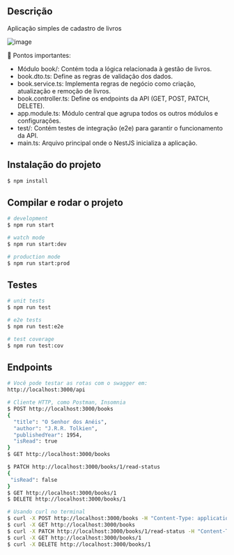 
## Descrição

 Aplicação simples de cadastro de livros

![image](https://github.com/user-attachments/assets/49e1b040-01f6-44ee-97ef-5cc116d2a7b7)

🔹 Pontos importantes:
- Módulo book/: Contém toda a lógica relacionada à gestão de livros.
- book.dto.ts: Define as regras de validação dos dados.
- book.service.ts: Implementa regras de negócio como criação, atualização e remoção de livros.
- book.controller.ts: Define os endpoints da API (GET, POST, PATCH, DELETE).
- app.module.ts: Módulo central que agrupa todos os outros módulos e configurações.
- test/: Contém testes de integração (e2e) para garantir o funcionamento da API.
- main.ts: Arquivo principal onde o NestJS inicializa a aplicação.


## Instalação do projeto

```bash
$ npm install
```

## Compilar e rodar o projeto

```bash
# development
$ npm run start

# watch mode
$ npm run start:dev

# production mode
$ npm run start:prod
```
## Testes

```bash
# unit tests
$ npm run test

# e2e tests
$ npm run test:e2e

# test coverage
$ npm run test:cov
```
## Endpoints

```bash
# Você pode testar as rotas com o swagger em:
http://localhost:3000/api

# Cliente HTTP, como Postman, Insomnia
$ POST http://localhost:3000/books
{
  "title": "O Senhor dos Anéis",
  "author": "J.R.R. Tolkien",
  "publishedYear": 1954,
  "isRead": true
}
$ GET http://localhost:3000/books

$ PATCH http://localhost:3000/books/1/read-status
{
 "isRead": false
}
$ GET http://localhost:3000/books/1
$ DELETE http://localhost:3000/books/1

# Usando curl no terminal
$ curl -X POST http://localhost:3000/books -H "Content-Type: application/json" -d '{"title": "O Senhor dos Anéis", "author": "J.R.R. Tolkien", "publishedYear": 1954, "isRead": false}'
$ curl -X GET http://localhost:3000/books
$ curl -X PATCH http://localhost:3000/books/1/read-status -H "Content-Type: application/json" -d '{"isRead": true}'
$ curl -X GET http://localhost:3000/books/1
$ curl -X DELETE http://localhost:3000/books/1
```

